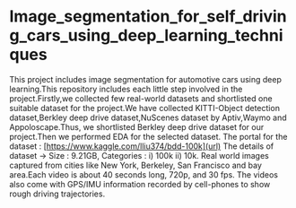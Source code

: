 # Image_segmentation_for_self_driving_cars_using_deep_learning_techniques

This project includes image segmentation for automotive cars using deep learning.This repository includes each little step involved in the project.Firstly,we collected few  real-world datasets and shortlisted one suitable dataset for the project.We have collected KITTI-Object detection dataset,Berkley deep drive dataset,NuScenes dataset by Aptiv,Waymo and Appoloscape.Thus, we shortlisted Berkley deep drive dataset for our project.Then we performed EDA for the selected dataset. The portal for the dataset : [https://www.kaggle.com/lliu374/bdd-100k](url) 
The details of dataset -> Size : 9.21GB, 
Categories : i) 100k
             ii) 10k.
 Real world images captured from cities like New York, Berkeley, San Francisco and bay area.Each video is about 40 seconds long, 720p, and 30 fps. The videos also come with GPS/IMU information recorded by cell-phones to show rough driving trajectories.
